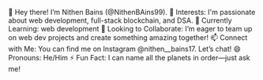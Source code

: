 👋 Hey there! I’m Nithen Bains (@NithenBAins99).
🌟 Interests: I'm passionate about web development, full-stack blockchain, and DSA.
🚀 Currently Learning: web development
🤝 Looking to Collaborate: I’m eager to team up on web dev projects and create something amazing together!
📫 Connect with Me: You can find me on Instagram @nithen__bains17. Let’s chat!
😄 Pronouns: He/Him
⚡ Fun Fact: I can name all the planets in order—just ask me!



<!---
NithenBAins99/NithenBAins99 is a ✨ special ✨ repository because its `README.md` (this file) appears on your GitHub profile.
You can click the Preview link to take a look at your changes.
--->
